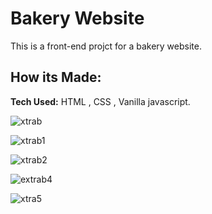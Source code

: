 # Bakery Website 
This is a front-end projct for a bakery website.

## How its Made:
**Tech Used:** HTML , CSS , Vanilla javascript.


![xtrab](https://user-images.githubusercontent.com/61581315/179797797-e65a9b18-461a-4f8a-a7a1-0696299f6430.PNG)


![xtrab1](https://user-images.githubusercontent.com/61581315/179797817-40180f45-b909-47f9-97f7-19b246126b5b.PNG)


![xtrab2](https://user-images.githubusercontent.com/61581315/179797827-103f3c73-8be6-4543-85c2-328d54615409.PNG)


![extrab4](https://user-images.githubusercontent.com/61581315/179797929-8a576a74-b965-490e-a9e1-727ae4a3a82b.PNG)



![xtra5](https://user-images.githubusercontent.com/61581315/179798144-5790a698-ed40-48bf-920a-9022b20c557a.PNG)
